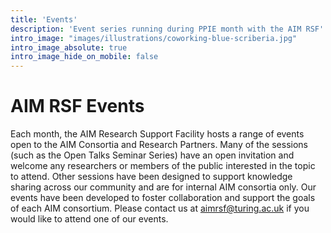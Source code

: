```yaml
---
title: 'Events'
description: 'Event series running during PPIE month with the AIM RSF'
intro_image: "images/illustrations/coworking-blue-scriberia.jpg"
intro_image_absolute: true
intro_image_hide_on_mobile: false
---
```

# AIM RSF Events

Each month, the AIM Research Support Facility hosts a range of events open to
the AIM Consortia and Research Partners. Many of the sessions (such as the Open Talks Seminar Series) have an open invitation and welcome any researchers or members of the public interested in the topic to attend. Other sessions have been designed to support knowledge sharing across our community and are for internal AIM consortia only. Our events have been developed to foster collaboration and support the goals of each AIM consortium. Please contact us at aimrsf@turing.ac.uk if you would like to attend one of our events.  
